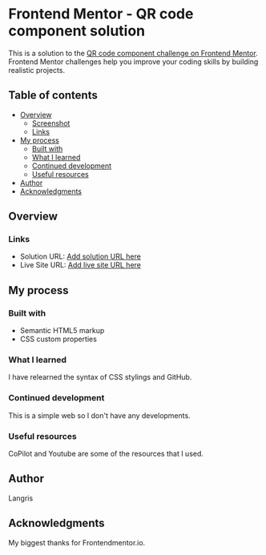 # Frontend Mentor - QR code component solution

This is a solution to the [QR code component challenge on Frontend Mentor](https://www.frontendmentor.io/challenges/qr-code-component-iux_sIO_H). Frontend Mentor challenges help you improve your coding skills by building realistic projects. 

## Table of contents

- [Overview](#overview)
  - [Screenshot](#screenshot)
  - [Links](#links)
- [My process](#my-process)
  - [Built with](#built-with)
  - [What I learned](#what-i-learned)
  - [Continued development](#continued-development)
  - [Useful resources](#useful-resources)
- [Author](#author)
- [Acknowledgments](#acknowledgments)

## Overview

### Links
- Solution URL: [Add solution URL here](https://github.com/Longnd2525/qr-code-component-main)
- Live Site URL: [Add live site URL here](https://friendly-profiterole-656715.netlify.app/)

## My process

### Built with

- Semantic HTML5 markup
- CSS custom properties

### What I learned

 I have relearned the syntax of CSS stylings and GitHub.

### Continued development

 This is a simple web so I don't have any developments.

### Useful resources

 CoPilot and Youtube are some of the resources that I used.


## Author
 Langris

## Acknowledgments

 My biggest thanks for Frontendmentor.io.

